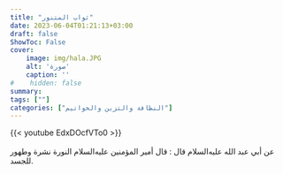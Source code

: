 ```yaml
---
title: "ثواب المتنور"
date: 2023-06-04T01:21:13+03:00
draft: false
ShowToc: False
cover:
    image: img/hala.JPG
    alt: 'صورة'
    caption: ''
#    hidden: false
summary: 
tags: [""]
categories: ["النظافة والتزين والخواتيم"]
---
```

{{< youtube EdxDOcfVTo0 >}}  
 <br>
عن أبي عبد الله عليه‌السلام
قال : قال أمير المؤمنين عليه‌السلام النورة نشرة وطهور للجسد.

